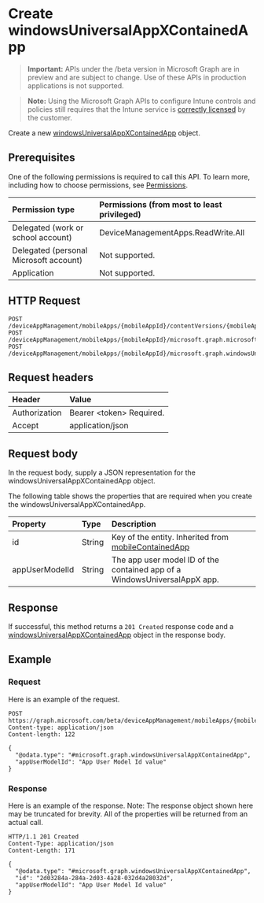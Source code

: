 ﻿# Create windowsUniversalAppXContainedApp

> **Important:** APIs under the /beta version in Microsoft Graph are in preview and are subject to change. Use of these APIs in production applications is not supported.

> **Note:** Using the Microsoft Graph APIs to configure Intune controls and policies still requires that the Intune service is [correctly licensed](https://go.microsoft.com/fwlink/?linkid=839381) by the customer.

Create a new [windowsUniversalAppXContainedApp](../resources/intune_apps_windowsuniversalappxcontainedapp.md) object.
## Prerequisites
One of the following permissions is required to call this API. To learn more, including how to choose permissions, see [Permissions](../../../concepts/permissions_reference.md).

|Permission type|Permissions (from most to least privileged)|
|:---|:---|
|Delegated (work or school account)|DeviceManagementApps.ReadWrite.All|
|Delegated (personal Microsoft account)|Not supported.|
|Application|Not supported.|

## HTTP Request
<!-- {
  "blockType": "ignored"
}
-->
``` http
POST /deviceAppManagement/mobileApps/{mobileAppId}/contentVersions/{mobileAppContentId}/containedApps
POST /deviceAppManagement/mobileApps/{mobileAppId}/microsoft.graph.microsoftStoreForBusinessApp/containedApps
POST /deviceAppManagement/mobileApps/{mobileAppId}/microsoft.graph.windowsUniversalAppX/committedContainedApps
```

## Request headers
|Header|Value|
|:---|:---|
|Authorization|Bearer &lt;token&gt; Required.|
|Accept|application/json|

## Request body
In the request body, supply a JSON representation for the windowsUniversalAppXContainedApp object.

The following table shows the properties that are required when you create the windowsUniversalAppXContainedApp.

|Property|Type|Description|
|:---|:---|:---|
|id|String|Key of the entity. Inherited from [mobileContainedApp](../resources/intune_apps_mobilecontainedapp.md)|
|appUserModelId|String|The app user model ID of the contained app of a WindowsUniversalAppX app.|



## Response
If successful, this method returns a `201 Created` response code and a [windowsUniversalAppXContainedApp](../resources/intune_apps_windowsuniversalappxcontainedapp.md) object in the response body.

## Example
### Request
Here is an example of the request.
``` http
POST https://graph.microsoft.com/beta/deviceAppManagement/mobileApps/{mobileAppId}/contentVersions/{mobileAppContentId}/containedApps
Content-type: application/json
Content-length: 122

{
  "@odata.type": "#microsoft.graph.windowsUniversalAppXContainedApp",
  "appUserModelId": "App User Model Id value"
}
```

### Response
Here is an example of the response. Note: The response object shown here may be truncated for brevity. All of the properties will be returned from an actual call.
``` http
HTTP/1.1 201 Created
Content-Type: application/json
Content-Length: 171

{
  "@odata.type": "#microsoft.graph.windowsUniversalAppXContainedApp",
  "id": "2d03284a-284a-2d03-4a28-032d4a28032d",
  "appUserModelId": "App User Model Id value"
}
```






